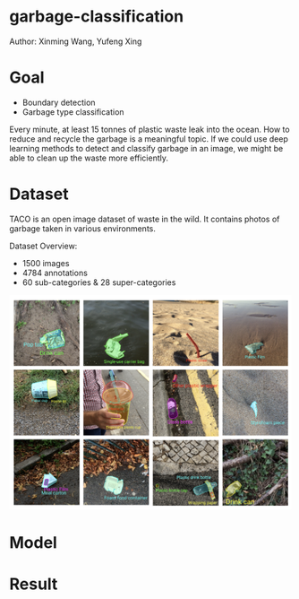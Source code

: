 # garbage-classification

Author: Xinming Wang, Yufeng Xing


# Goal

- Boundary detection
- Garbage type classification

Every minute, at least 15 tonnes of plastic waste leak into the ocean. How to reduce and recycle the garbage is a meaningful topic. If we could use deep learning methods to detect and classify garbage in an image, we might be able to clean up the waste more efficiently.


# Dataset

TACO is an open image dataset of waste in the wild. It contains photos of garbage taken in various environments.

Dataset Overview:
- 1500 images
- 4784 annotations
- 60 sub-categories & 28 super-categories

![Image](https://github.com/Ming2010/garbage-classification/blob/main/img/dataset_preview.png)

# Model


# Result